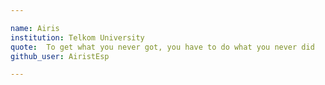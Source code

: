 ```yaml
---

name: Airis
institution: Telkom University
quote:  To get what you never got, you have to do what you never did
github_user: AiristEsp

---
```

